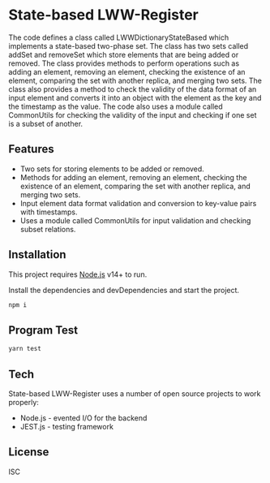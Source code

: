 # State-based LWW-Register

The code defines a class called LWWDictionaryStateBased which implements a state-based two-phase set. The class has two sets called addSet and removeSet which store elements that are being added or removed. The class provides methods to perform operations such as adding an element, removing an element, checking the existence of an element, comparing the set with another replica, and merging two sets. The class also provides a method to check the validity of the data format of an input element and converts it into an object with the element as the key and the timestamp as the value. The code also uses a module called CommonUtils for checking the validity of the input and checking if one set is a subset of another.

## Features

- Two sets for storing elements to be added or removed.
- Methods for adding an element, removing an element, checking the existence of an element, comparing the set with another replica, and merging two sets.
- Input element data format validation and conversion to key-value pairs with timestamps.
- Uses a module called CommonUtils for input validation and checking subset relations.

## Installation

This project requires [Node.js](https://nodejs.org/) v14+ to run.

Install the dependencies and devDependencies and start the project.

```sh
npm i
```

## Program Test

```sh
yarn test
```

## Tech

State-based LWW-Register uses a number of open source projects to work properly:

- Node.js - evented I/O for the backend
- JEST.js - testing framework

## License

ISC
